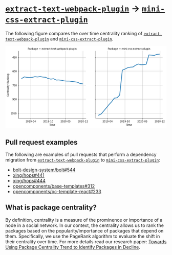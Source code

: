# [`extract-text-webpack-plugin`](https://www.npmjs.com/package/extract-text-webpack-plugin) -> [`mini-css-extract-plugin`](https://www.npmjs.com/package/mini-css-extract-plugin)

The following figure compares the over time centrality ranking of [`extract-text-webpack-plugin`](https://www.npmjs.com/package/extract-text-webpack-plugin) and [`mini-css-extract-plugin`](https://www.npmjs.com/package/mini-css-extract-plugin).

![the centrality of extract-text-webpack-plugin and mini-css-extract-plugin](../figs/extract-text-webpack-plugin_mini-css-extract-plugin.png)

## Pull request examples

The following are examples of pull requests that perform a dependency migration from [`extract-text-webpack-plugin`](https://www.npmjs.com/package/extract-text-webpack-plugin) to [`mini-css-extract-plugin`](https://www.npmjs.com/package/mini-css-extract-plugin):

- [bolt-design-system/bolt#544](https://github.com/bolt-design-system/bolt/pull/544)
- [xing/hops#441](https://github.com/xing/hops/pull/441)
- [xing/hops#444](https://github.com/xing/hops/pull/444)
- [opencomponents/base-templates#312](https://github.com/opencomponents/base-templates/pull/312)
- [opencomponents/oc-template-react#233](https://github.com/opencomponents/oc-template-react/pull/233)

## What is package centrality?

By definition, centrality is a measure of the prominence or importance of a node in a social network.
In our context, the centrality allows us to rank the packages based on the popularity/importance of packages that depend on them.
Specifically, we use the PageRank algorithm to evaluate the shift in their centrality over time.
For more details read our research paper: [Towards Using Package Centrality Trend to Identify Packages in Decline](https://arxiv.org/abs/2107.10168).
